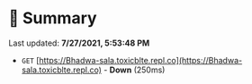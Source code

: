 # 📖 Summary
Last updated: **7/27/2021, 5:53:48 PM**

- `GET` [https://Bhadwa-sala.toxicblte.repl.co](https://Bhadwa-sala.toxicblte.repl.co) - **Down** (250ms)
